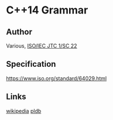 # C++14 Grammar

## Author

Various, [ISO/IEC JTC 1/SC 22](https://en.wikipedia.org/wiki/ISO/IEC_JTC_1/SC_22)

## Specification

https://www.iso.org/standard/64029.html

## Links

[wikipedia](https://en.wikipedia.org/wiki/C%2B%2B14)
[pldb](https://pldb.pub/concepts/cpp.html)
